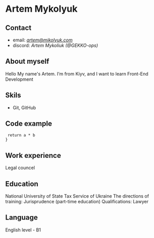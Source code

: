 # Artem Mykolyuk
## Contact
- email: *artem@mikolyuk.com*
- discord: *Artem Mykoliuk (@GEKKO-ops)*
## About myself
Hello My name's Artem. I’m from Kiyv, and I want to learn Front-End Development
## Skils
- Git, GitHub
## Code example
~~~function multiply(a, b){
 return a * b
}
~~~
## Work experience
Legal councel
## Education
National University of State Tax Service of Ukraine
The directions of training: Jurisprudence (part-time education)
Qualifications: Lawyer
## Language
English level - B1